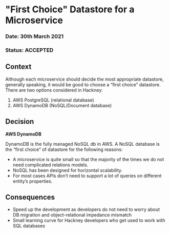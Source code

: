 # "First Choice" Datastore for a Microservice

### **Date:** 30th March 2021

### **Status:** ACCEPTED

## **Context**

Although each microservice should decide the most appropriate datastore, generally speaking, it would be good to choose a “first choice” datastore. There are two options considered in Hackney:

1. AWS PostgreSQL (relational database)
2. AWS DynamoDB  (NoSQL/Document database)


## **Decision**

**AWS DynamoDB**

DynamoDB is the fully managed NoSQL db in AWS. A NoSQL database is the “first choice” of datastore for the following reasons:
- A microservice is quite small so that the majority of the times we do not need complicated relations models.
- NoSQL has been designed for horizontal scalability.
- For most cases APIs don’t need to support a lot of queries on different entity’s properties.


## **Consequences**

- Speed up the development as developers do not need to worry about DB migration and object-relational impedance mismatch  
- Small learning curve for Hackney developers who get used to work with SQL databases 
